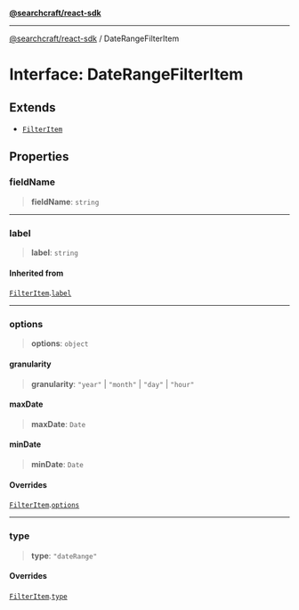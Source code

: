 [**@searchcraft/react-sdk**](/reference/sdk/js-react/README.md)

***

[@searchcraft/react-sdk](/reference/sdk/js-react/globals.md) / DateRangeFilterItem

# Interface: DateRangeFilterItem

## Extends

- [`FilterItem`](/reference/sdk/js-react/interfaces/FilterItem.md)

## Properties

### fieldName

> **fieldName**: `string`

***

### label

> **label**: `string`

#### Inherited from

[`FilterItem`](/reference/sdk/js-react/interfaces/FilterItem.md).[`label`](/reference/sdk/js-react/interfaces/FilterItem.md#label)

***

### options

> **options**: `object`

#### granularity

> **granularity**: `"year"` \| `"month"` \| `"day"` \| `"hour"`

#### maxDate

> **maxDate**: `Date`

#### minDate

> **minDate**: `Date`

#### Overrides

[`FilterItem`](/reference/sdk/js-react/interfaces/FilterItem.md).[`options`](/reference/sdk/js-react/interfaces/FilterItem.md#options)

***

### type

> **type**: `"dateRange"`

#### Overrides

[`FilterItem`](/reference/sdk/js-react/interfaces/FilterItem.md).[`type`](/reference/sdk/js-react/interfaces/FilterItem.md#type)

